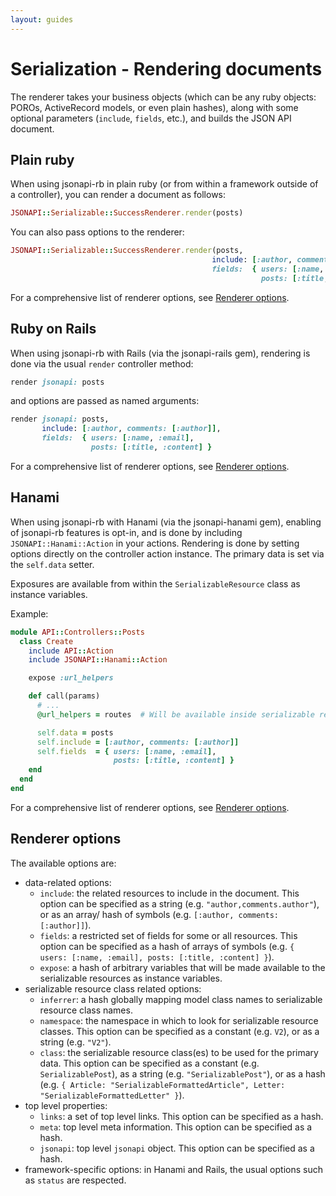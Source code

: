 ```yaml
---
layout: guides
---
```

# Serialization - Rendering documents

The renderer takes your business objects (which can be any ruby objects: POROs,
ActiveRecord models, or even plain hashes), along with some optional parameters
(`include`, `fields`, etc.), and builds the JSON API document.

## Plain ruby

When using jsonapi-rb in plain ruby (or from within a framework outside of a
controller), you can render a document as follows:

```ruby
JSONAPI::Serializable::SuccessRenderer.render(posts)
```

You can also pass options to the renderer:

```ruby
JSONAPI::Serializable::SuccessRenderer.render(posts,
                                             include: [:author, comments: [:author]],
                                             fields:  { users: [:name, :email],
                                                        posts: [:title, :content] })
```

For a comprehensive list of renderer options, see [Renderer options](#renderer-options).

## Ruby on Rails

When using jsonapi-rb with Rails (via the jsonapi-rails gem), rendering is done
via the usual `render` controller method:

```ruby
render jsonapi: posts
```
and options are passed as named arguments:

```ruby
render jsonapi: posts,
       include: [:author, comments: [:author]],
       fields:  { users: [:name, :email],
                  posts: [:title, :content] }
```

For a comprehensive list of renderer options, see [Renderer options](#renderer-options).

## Hanami

When using jsonapi-rb with Hanami (via the jsonapi-hanami gem), enabling of
jsonapi-rb features is opt-in, and is done by including
`JSONAPI::Hanami::Action` in your actions.
Rendering is done by setting options directly on the controller action instance.
The primary data is set via the `self.data` setter.

Exposures are available from within the `SerializableResource` class as instance
variables.

Example:

```ruby
module API::Controllers::Posts
  class Create
    include API::Action
    include JSONAPI::Hanami::Action

    expose :url_helpers

    def call(params)
      # ...
      @url_helpers = routes  # Will be available inside serializable resources.

      self.data = posts
      self.include = [:author, comments: [:author]]
      self.fields  = { users: [:name, :email],
                       posts: [:title, :content] }
    end
  end
end
```

For a comprehensive list of renderer options, see [Renderer options](#renderer-options).

## Renderer options<a name="renderer-options"></a>

The available options are:

+ data-related options:
  + `include`: the related resources to include in the document. This option can
    be specified as a string (e.g. `"author,comments.author"`), or as an array/
    hash of symbols (e.g. `[:author, comments: [:author]]`).
  + `fields`: a restricted set of fields for some or all resources. This option
    can be specified as a hash of arrays of symbols (e.g.
    `{ users: [:name, :email], posts: [:title, :content] }`).
  + `expose`: a hash of arbitrary variables that will be made available to the
    serializable resources as instance variables.
+ serializable resource class related options:
  + `inferrer`: a hash globally mapping model class names to serializable resource
    class names.
  + `namespace`: the namespace in which to look for serializable resource
    classes. This option can be specified as a constant (e.g. `V2`), or as a
    string (e.g. `"V2"`).
  + `class`: the serializable resource class(es) to be used for the primary
    data. This option can be specified as a constant (e.g. `SerializablePost`),
    as a string (e.g. `"SerializablePost"`), or as a hash (e.g.
    `{ Article: "SerializableFormattedArticle", Letter: "SerializableFormattedLetter" }`).
+ top level properties:
  + `links`: a set of top level links. This option can be specified as a hash.
  + `meta`: top level meta information. This option can be specified as a hash.
  + `jsonapi`: top level `jsonapi` object. This option can be specified as a
    hash.
+ framework-specific options: in Hanami and Rails, the usual options such as
`status` are respected.
